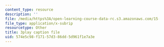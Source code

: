 ```yaml
---
content_type: resource
description: ''
file: /media/https%3A/open-learning-course-data-rc.s3.amazonaws.com/15-071-the-analytics-edge-spring-2017/574e5c98f17157d386dd5d961f1e7a3e_J9-3p_J9o2Y.vtt
file_type: application/x-subrip
resourcetype: Other
title: 3play caption file
uid: 574e5c98-f171-57d3-86dd-5d961f1e7a3e
---
```

